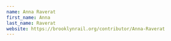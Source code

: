 ```yaml
---
name: Anna Raverat
first_name: Anna
last_name: Raverat
website: https://brooklynrail.org/contributor/Anna-Raverat
---
```

